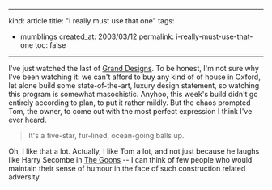 -----
kind: article
title: "I really must use that one"
tags:
- mumblings
created_at: 2003/03/12
permalink: i-really-must-use-that-one
toc: false
-----

<p>I've just watched the last of <a href="http://www.channel4.com/granddesigns/buckinghamshire.html">Grand Designs</a>. To be honest, I'm not sure why I've been watching it: we can't afford to buy any kind of of house in Oxford, let alone build some state-of-the-art, luxury design statement, so watching this program is somewhat masochistic. Anyhoo, this week's build didn't go entirely according to plan, to put it rather mildly. But the chaos prompted Tom, the owner, to come out with the most perfect expression I think I've ever heard.</p>

<blockquote>It's a five-star, fur-lined, ocean-going balls up.</blockquote>

<p>Oh, I like that a lot. Actually, I like Tom a lot, and not just because he laughs like Harry Secombe in <a href="http://www.bbc.co.uk/bbc7/comedy/progpages/goons.shtml">The Goons</a> -- I can think of few people who would maintain their sense of humour in the face of such construction related adversity.</p>


